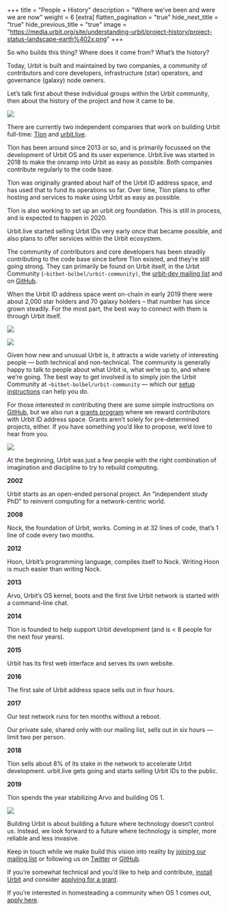 +++
title = "People + History"
description = "Where we've been and were we are now"
weight = 6
[extra]
flatten_pagination = "true"
hide_next_title = "true"
hide_previous_title = "true"
image = "https://media.urbit.org/site/understanding-urbit/project-history/project-status-landscape-earth%402x.png"
+++

So who builds this thing? Where does it come from? What’s the history?

Today, Urbit is built and maintained by two companies, a community of contributors and core developers, infrastructure (star) operators, and governance (galaxy) node owners.

Let’s talk first about these individual groups within the Urbit community, then about the history of the project and how it came to be.

![](https://media.urbit.org/site/understanding-urbit/project-history/project-status-landscape-earth@2x.png)

There are currently two independent companies that work on building Urbit full-time: [Tlon](https://tlon.io/) and [urbit.live](https://urbit.live/).

Tlon has been around since 2013 or so, and is primarily focussed on the development of Urbit OS and its user experience. Urbit.live was started in 2018 to make the onramp into Urbit as easy as possible. Both companies contribute regularly to the code base.

Tlon was originally granted about half of the Urbit ID address space, and has used that to fund its operations so far. Over time, Tlon plans to offer hosting and services to make using Urbit as easy as possible.

Tlon is also working to set up an urbit.org foundation. This is still in process, and is expected to happen in 2020.

Urbit.live started selling Urbit IDs very early once that became possible, and also plans to offer services within the Urbit ecosystem.

The community of contributors and core developers has been steadily contributing to the code base since before Tlon existed, and they’re still going strong. They can primarily be found on Urbit itself, in the Urbit Community (`~bitbet-bolbel/urbit-community)`, the [urbit-dev mailing list](https://groups.google.com/a/urbit.org/forum/#!forum/dev) and on [GitHub](https://github.com/urbit).

When the Urbit ID address space went on-chain in early 2019 there were about 2,000 star holders and 70 galaxy holders – that number has since grown steadily. For the most part, the best way to connect with them is through Urbit itself.

![](https://media.urbit.org/site/understanding-urbit/uu-people-history-2a.jpg)

![](https://media.urbit.org/site/understanding-urbit/uu-people-history-2c.jpg)

Given how new and unusual Urbit is, it attracts a wide variety of interesting people — both technical and non-technical. The community is generally happy to talk to people about what Urbit is, what we’re up to, and where we’re going. The best way to get involved is to simply join the Urbit Community at `~bitbet-bolbel/urbit-community` — which our [setup instructions](/using/os/getting-started) can help you do.

For those interested in contributing there are some simple instructions on [GitHub](https://github.com/urbit/urbit/blob/master/CONTRIBUTING.md#contributing-to-urbit), but we also run a [grants program](https://grants.urbit.org/) where we reward contributors with Urbit ID address space. Grants aren’t solely for pre-determined projects, either. If you have something you’d like to propose, we’d love to hear from you.

![](https://media.urbit.org/site/understanding-urbit/project-history/history-4.svg)

At the beginning, Urbit was just a few people with the right combination of imagination and discipline to try to rebuild computing.

**2002**

Urbit starts as an open-ended personal project. An “independent study PhD” to reinvent computing for a network-centric world.

**2008**

Nock, the foundation of Urbit, works. Coming in at 32 lines of code, that’s 1 line of code every two months.

**2012**

Hoon, Urbit’s programming language, compiles itself to Nock. Writing Hoon is much easier than writing Nock.

**2013**

Arvo, Urbit’s OS kernel, boots and the first live Urbit network is started with a command-line chat.

**2014**

Tlon is founded to help support Urbit development (and is < 8 people for the next four years).

**2015**

Urbit has its first web interface and serves its own website.

**2016**

The first sale of Urbit address space sells out in four hours.

**2017**

Our test network runs for ten months without a reboot.

Our private sale, shared only with our mailing list, sells out in six hours — limit two per person.

**2018**

Tlon sells about 8% of its stake in the network to accelerate Urbit development.
urbit.live gets going and starts selling Urbit IDs to the public.

**2019**

Tlon spends the year stabilizing Arvo and building OS 1.

![](https://media.urbit.org/site/understanding-urbit/uu-history-4.jpg)

Building Urbit is about building a future where technology doesn’t control us. Instead, we look forward to a future where technology is simpler, more reliable and less invasive.

Keep in touch while we make build this vision into reality by [joining our mailing list](https://urbit.us11.list-manage.com/subscribe/post?u=972a03db9e0c6c25bb58de8c8&id=be143888d2) or following us on [Twitter](https://twitter.com/urbit) or [GitHub](https://github.com/urbit).

If you’re somewhat technical and you’d like to help and contribute, [install Urbit](/getting-started) and consider [applying for a grant](https://grants.urbit.org/s).

If you’re interested in homesteading a community when OS 1 comes out, [apply here](/community/community-grants).
